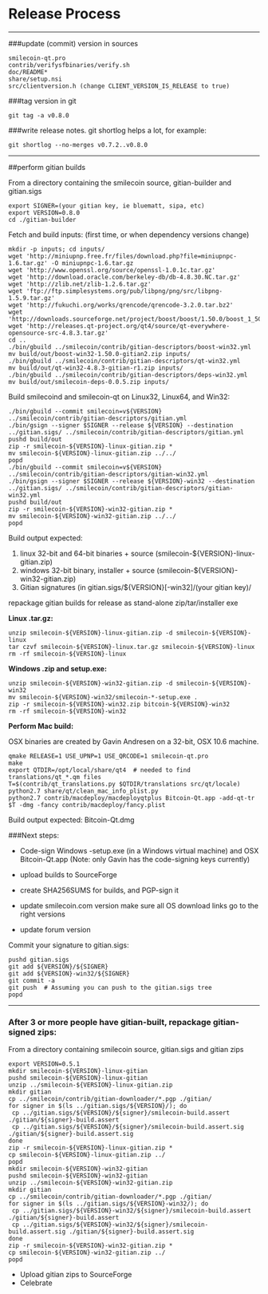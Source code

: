 Release Process
====================

* * *

###update (commit) version in sources


	smilecoin-qt.pro
	contrib/verifysfbinaries/verify.sh
	doc/README*
	share/setup.nsi
	src/clientversion.h (change CLIENT_VERSION_IS_RELEASE to true)

###tag version in git

	git tag -a v0.8.0

###write release notes. git shortlog helps a lot, for example:

	git shortlog --no-merges v0.7.2..v0.8.0

* * *

##perform gitian builds

 From a directory containing the smilecoin source, gitian-builder and gitian.sigs
  
	export SIGNER=(your gitian key, ie bluematt, sipa, etc)
	export VERSION=0.8.0
	cd ./gitian-builder

 Fetch and build inputs: (first time, or when dependency versions change)

	mkdir -p inputs; cd inputs/
	wget 'http://miniupnp.free.fr/files/download.php?file=miniupnpc-1.6.tar.gz' -O miniupnpc-1.6.tar.gz
	wget 'http://www.openssl.org/source/openssl-1.0.1c.tar.gz'
	wget 'http://download.oracle.com/berkeley-db/db-4.8.30.NC.tar.gz'
	wget 'http://zlib.net/zlib-1.2.6.tar.gz'
	wget 'ftp://ftp.simplesystems.org/pub/libpng/png/src/libpng-1.5.9.tar.gz'
	wget 'http://fukuchi.org/works/qrencode/qrencode-3.2.0.tar.bz2'
	wget 'http://downloads.sourceforge.net/project/boost/boost/1.50.0/boost_1_50_0.tar.bz2'
	wget 'http://releases.qt-project.org/qt4/source/qt-everywhere-opensource-src-4.8.3.tar.gz'
	cd ..
	./bin/gbuild ../smilecoin/contrib/gitian-descriptors/boost-win32.yml
	mv build/out/boost-win32-1.50.0-gitian2.zip inputs/
	./bin/gbuild ../smilecoin/contrib/gitian-descriptors/qt-win32.yml
	mv build/out/qt-win32-4.8.3-gitian-r1.zip inputs/
	./bin/gbuild ../smilecoin/contrib/gitian-descriptors/deps-win32.yml
	mv build/out/smilecoin-deps-0.0.5.zip inputs/

 Build smilecoind and smilecoin-qt on Linux32, Linux64, and Win32:
  
	./bin/gbuild --commit smilecoin=v${VERSION} ../smilecoin/contrib/gitian-descriptors/gitian.yml
	./bin/gsign --signer $SIGNER --release ${VERSION} --destination ../gitian.sigs/ ../smilecoin/contrib/gitian-descriptors/gitian.yml
	pushd build/out
	zip -r smilecoin-${VERSION}-linux-gitian.zip *
	mv smilecoin-${VERSION}-linux-gitian.zip ../../
	popd
	./bin/gbuild --commit smilecoin=v${VERSION} ../smilecoin/contrib/gitian-descriptors/gitian-win32.yml
	./bin/gsign --signer $SIGNER --release ${VERSION}-win32 --destination ../gitian.sigs/ ../smilecoin/contrib/gitian-descriptors/gitian-win32.yml
	pushd build/out
	zip -r smilecoin-${VERSION}-win32-gitian.zip *
	mv smilecoin-${VERSION}-win32-gitian.zip ../../
	popd

  Build output expected:

  1. linux 32-bit and 64-bit binaries + source (smilecoin-${VERSION}-linux-gitian.zip)
  2. windows 32-bit binary, installer + source (smilecoin-${VERSION}-win32-gitian.zip)
  3. Gitian signatures (in gitian.sigs/${VERSION}[-win32]/(your gitian key)/

repackage gitian builds for release as stand-alone zip/tar/installer exe

**Linux .tar.gz:**

	unzip smilecoin-${VERSION}-linux-gitian.zip -d smilecoin-${VERSION}-linux
	tar czvf smilecoin-${VERSION}-linux.tar.gz smilecoin-${VERSION}-linux
	rm -rf smilecoin-${VERSION}-linux

**Windows .zip and setup.exe:**

	unzip smilecoin-${VERSION}-win32-gitian.zip -d smilecoin-${VERSION}-win32
	mv smilecoin-${VERSION}-win32/smilecoin-*-setup.exe .
	zip -r smilecoin-${VERSION}-win32.zip bitcoin-${VERSION}-win32
	rm -rf smilecoin-${VERSION}-win32

**Perform Mac build:**

  OSX binaries are created by Gavin Andresen on a 32-bit, OSX 10.6 machine.

	qmake RELEASE=1 USE_UPNP=1 USE_QRCODE=1 smilecoin-qt.pro
	make
	export QTDIR=/opt/local/share/qt4  # needed to find translations/qt_*.qm files
	T=$(contrib/qt_translations.py $QTDIR/translations src/qt/locale)
	python2.7 share/qt/clean_mac_info_plist.py
	python2.7 contrib/macdeploy/macdeployqtplus Bitcoin-Qt.app -add-qt-tr $T -dmg -fancy contrib/macdeploy/fancy.plist

 Build output expected: Bitcoin-Qt.dmg

###Next steps:

* Code-sign Windows -setup.exe (in a Windows virtual machine) and
  OSX Bitcoin-Qt.app (Note: only Gavin has the code-signing keys currently)

* upload builds to SourceForge

* create SHA256SUMS for builds, and PGP-sign it

* update smilecoin.com version
  make sure all OS download links go to the right versions

* update forum version

Commit your signature to gitian.sigs:

	pushd gitian.sigs
	git add ${VERSION}/${SIGNER}
	git add ${VERSION}-win32/${SIGNER}
	git commit -a
	git push  # Assuming you can push to the gitian.sigs tree
	popd

-------------------------------------------------------------------------

### After 3 or more people have gitian-built, repackage gitian-signed zips:

From a directory containing smilecoin source, gitian.sigs and gitian zips

	export VERSION=0.5.1
	mkdir smilecoin-${VERSION}-linux-gitian
	pushd smilecoin-${VERSION}-linux-gitian
	unzip ../smilecoin-${VERSION}-linux-gitian.zip
	mkdir gitian
	cp ../smilecoin/contrib/gitian-downloader/*.pgp ./gitian/
	for signer in $(ls ../gitian.sigs/${VERSION}/); do
	 cp ../gitian.sigs/${VERSION}/${signer}/smilecoin-build.assert ./gitian/${signer}-build.assert
	 cp ../gitian.sigs/${VERSION}/${signer}/smilecoin-build.assert.sig ./gitian/${signer}-build.assert.sig
	done
	zip -r smilecoin-${VERSION}-linux-gitian.zip *
	cp smilecoin-${VERSION}-linux-gitian.zip ../
	popd
	mkdir smilecoin-${VERSION}-win32-gitian
	pushd smilecoin-${VERSION}-win32-gitian
	unzip ../smilecoin-${VERSION}-win32-gitian.zip
	mkdir gitian
	cp ../smilecoin/contrib/gitian-downloader/*.pgp ./gitian/
	for signer in $(ls ../gitian.sigs/${VERSION}-win32/); do
	 cp ../gitian.sigs/${VERSION}-win32/${signer}/smilecoin-build.assert ./gitian/${signer}-build.assert
	 cp ../gitian.sigs/${VERSION}-win32/${signer}/smilecoin-build.assert.sig ./gitian/${signer}-build.assert.sig
	done
	zip -r smilecoin-${VERSION}-win32-gitian.zip *
	cp smilecoin-${VERSION}-win32-gitian.zip ../
	popd

- Upload gitian zips to SourceForge
- Celebrate 
